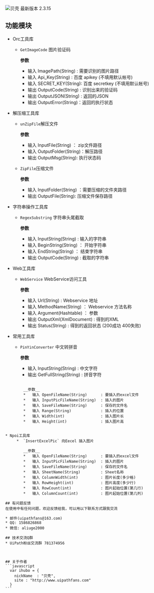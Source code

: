 ![贝壳](mahua-logo.jpg)
最新版本 2.3.15

## 功能模块

* Orc工具库
    * `GetImageCode` 图片验证码
        
        __参数__
        *  输入 ImagePath(String) :  需要识别的图片路径
        *  输入 Api_Key(String)   :  百度 apikey (不填用默认帐号)
        *  输入 SECRET_KEY(String):  百度 secretkey (不填用默认帐号)
        *  输出 OutputCode(String) : 识别出来的验证码
        *  输出 OutputJSON(String) : 返回的JSON
        *  输出 OutputError(String)：返回的执行状态
        
* 解压缩工具库
     * `unZipFile`解压文件
       
       __参数__
        *    输入 InputFile(String) ：  zip文件路径
        *    输入 OutputFolder(String)：解压路径
        *    输出 OutputMsg(String):    执行状态码
        
     * `ZipFile`压缩文件
       
       __参数__
        *    输入 InputFolder(String) ：需要压缩的文件夹路径
        *    输出 OutputFile(String):   压缩文件保存路径

 * 字符串操作工具库
     *  `RegexSubstring` 字符串头尾截取
        
        __参数__
        *   输入 InputString(String) :  输入的字符串
        *   输入 BeginString(String) ： 开始字符串
        *   输入 EndString(String)   ： 结束字符串
        *   输出 OutputCode(String)  :  截取的字符串


 * Web工具库
     *  `WebService` WebService访问工具
        
        __参数__
        *   输入 Url(String)        :  Webservice 地址
        *   输入 MethodName(String) ： Webservice 方法名称
        *   输入 Argument(Hashtable)   ： 参数 
        *   输出 OutputXml(XmlDocument)  :  得到的XML
        *   输出 Status(String)     :  得到的返回状态  (200成功   400失败)
     
* 常用工具库
     *  `PinYinConverter` 中文转拼音
        
        __参数__
        *   输入 InputString(String)    : 中文字符 
        *   输出 GetFullString(String)  : 拼音字符

~~~*  `InsertPicToExcel` 向Excel插入图片  (已过时)
        
        __参数__
        *   输入 OpenFileName(String)      : 要插入的excel文件 
        *   输入 InputPicFileName(String)  : 插入的图片
        *   输入 SaveFileName(String)      : 保存的文件名
        *   输入 Range(String)             : 插入的位置
        *   输入 Width(int)                : 插入图片长
        *   输入 Height(int)               : 插入图片高
   

* Npoi工具库
     *  `InsertExcelPic` 向Eecel 插入图片
       
        __参数__
        *   输入 OpenFileName(String)      : 要插入的excel文件 
        *   输入 InputPicFileName(String)  : 插入的图片
        *   输入 SaveFileName(String)      : 保存的文件名
        *   输入 SheetName(String)         : Sheet名称
        *   输入 ColumnWidth(int)          : 图片长度(多少格)
        *   输入 RowHeight(int)            : 图片高度(多少行)
        *   输入 RowCount(int)             : 图片起始位置(第几行)
        *   输入 ColumnCount(int)          : 图片起始位置(第几列)
        
## 有问题反馈
在使用中有任何问题，欢迎反馈给我，可以用以下联系方式跟我交流

* 邮件(uipathfans@163.com)
* QQ: 1586826868
* 微信: aliuge2000

## 技术交流Q群
* UiPath粉丝交流群 781374956



## 关于作者
```javascript
  var ihubo = {
    nickName  : "贝壳",
    site : "http://www.uipathfans.com"
  }
```
